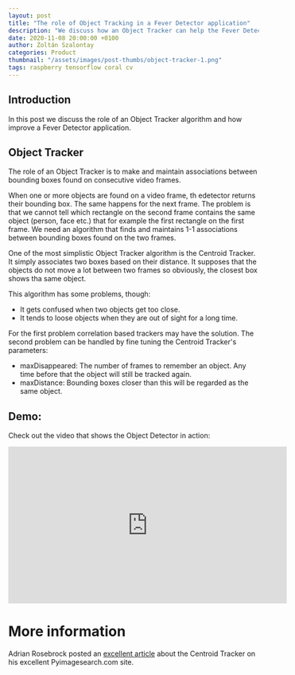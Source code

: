 ```yaml
---
layout: post
title: "The role of Object Tracking in a Fever Detector application"
description: "We discuss how an Object Tracker can help the Fever Detector camera whe objects disappear temporarily"
date: 2020-11-08 20:00:00 +0100
author: Zoltán Szalontay
categories: Product
thumbnail: "/assets/images/post-thumbs/object-tracker-1.png"
tags: raspberry tensorflow coral cv
---
```

## Introduction

In this post we discuss the role of an Object Tracker algorithm and how improve a Fever Detector application.

## Object Tracker

The role of an Object Tracker is to make and maintain associations between bounding boxes found on consecutive video frames.

When one or more objects are found on a video frame, th edetector returns their bounding box. The same happens for the next frame. The problem is that we cannot tell which rectangle on the second frame contains the same object (person, face etc.) that for example the first rectangle on the first frame. We need an algorithm that finds and maintains 1-1 associations between bounding boxes found on the two frames.

One of the most simplistic Object Tracker algorithm is the Centroid Tracker. It simply associates two boxes based on their distance. It supposes that the objects do not move a lot between two frames so obviously, the closest box shows tha same object.

This algorithm has some problems, though:
* It gets confused when two objects get too close.
* It tends to loose objects when they are out of sight for a long time.

For the first problem correlation based trackers may have the solution. The second problem can be handled by fine tuning the Centroid Tracker's parameters:
* maxDisappeared: The number of frames to remember an object. Any time before that the object will still be tracked again.
* maxDistance: Bounding boxes closer than this will be regarded as the same object.

## Demo:

Check out the video that shows the Object Detector in action:
<iframe width="560" height="315" src="https://www.youtube.com/embed/2vIsZK1b93I" frameborder="0" allow="accelerometer; autoplay; clipboard-write; encrypted-media; gyroscope; picture-in-picture" allowfullscreen></iframe>

# More information

Adrian Rosebrock posted an [excellent article](https://www.pyimagesearch.com/2018/07/23/simple-object-tracking-with-opencv/) about the Centroid Tracker on his excellent Pyimagesearch.com site.